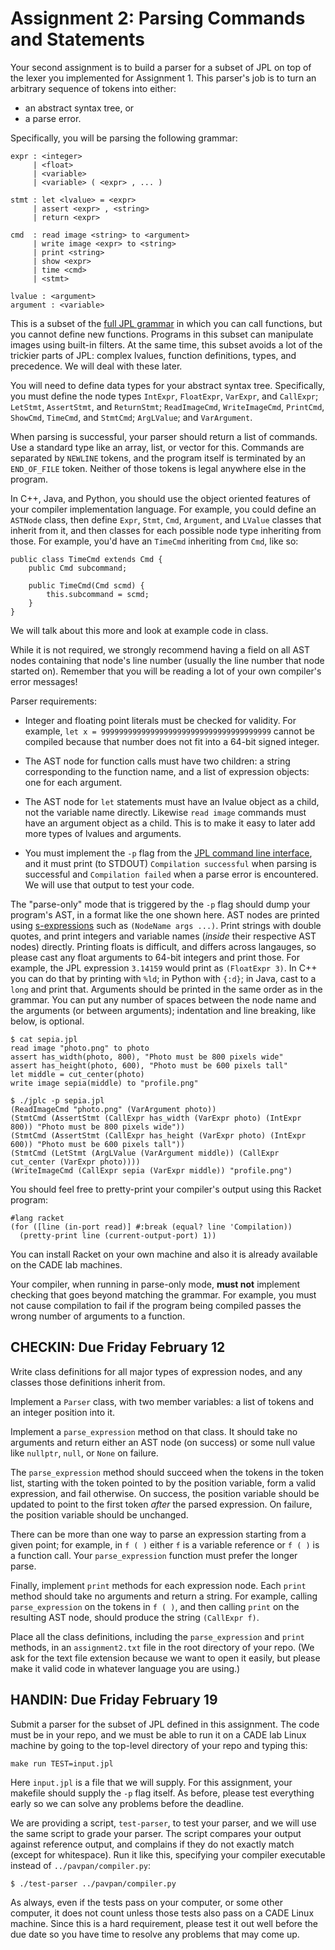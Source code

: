 # Assignment 2: Parsing Commands and Statements

Your second assignment is to build a parser for a subset of JPL on top
of the lexer you implemented for Assignment 1. This parser's job is to
turn an arbitrary sequence of tokens into either:

- an abstract syntax tree, or
- a parse error.

Specifically, you will be parsing the following grammar:

```
expr : <integer>
     | <float>
     | <variable>
     | <variable> ( <expr> , ... )
    
stmt : let <lvalue> = <expr>
     | assert <expr> , <string>
     | return <expr>

cmd  : read image <string> to <argument>
     | write image <expr> to <string>
     | print <string>
     | show <expr>
     | time <cmd>
     | <stmt>

lvalue : <argument>
argument : <variable>
```

This is a subset of the [full JPL grammar][full-grammar] in which you
can call functions, but you cannot define new functions.  Programs in
this subset can manipulate images using built-in filters. At the same
time, this subset avoids a lot of the trickier parts of JPL: complex
lvalues, function definitions, types, and precedence. We will deal with
these later.

[full-grammar]: https://github.com/utah-cs4470-sp21/jpl/blob/main/spec.md#syntax

You will need to define data types for your abstract syntax tree.
Specifically, you must define the node types `IntExpr`, `FloatExpr`,
`VarExpr`, and `CallExpr`; `LetStmt`, `AssertStmt`, and `ReturnStmt`;
`ReadImageCmd`, `WriteImageCmd`, `PrintCmd`, `ShowCmd`, `TimeCmd`, and
`StmtCmd`; `ArgLValue`; and `VarArgument`.

When parsing is successful, your parser should return a list of
commands. Use a standard type like an array, list, or vector for this.
Commands are separated by `NEWLINE` tokens, and the program itself is
terminated by an `END_OF_FILE` token. Neither of those tokens is
legal anywhere else in the program.

In C++, Java, and Python, you should use the object oriented
features of your compiler implementation language. For example, you
could define an `ASTNode` class, then define `Expr`, `Stmt`, `Cmd`,
`Argument`, and `LValue` classes that inherit from it, and then
classes for each possible node type inheriting from those. For
example, you'd have an `TimeCmd` inheriting from `Cmd`, like so:

``` {.java}
public class TimeCmd extends Cmd {
    public Cmd subcommand;
    
    public TimeCmd(Cmd scmd) {
        this.subcommand = scmd;
    }
}
```

We will talk about this more and look at example code in class.

While it is not required, we strongly recommend having a field on all
AST nodes containing that node's line number (usually the line number
that node started on). Remember that you will be reading a lot of your
own compiler's error messages!

Parser requirements:

- Integer and floating point literals must be checked for validity.
  For example, `let x = 99999999999999999999999999999999999999` cannot
  be compiled because that number does not fit into a 64-bit signed
  integer.

- The AST node for function calls must have two children: a string
  corresponding to the function name, and a list of expression
  objects: one for each argument.

- The AST node for `let` statements must have an lvalue object as a
  child, not the variable name directly. Likewise `read image`
  commands must have an argument object as a child. This is to make it
  easy to later add more types of lvalues and arguments.

- You must implement the `-p` flag from the [JPL command line
  interface][jpl-cmdline], and it must print (to STDOUT) `Compilation
  successful` when parsing is successful and `Compilation failed` when
  a parse error is encountered. We will use that output to test your code.

The "parse-only" mode that is triggered by the `-p` flag should dump
your program's AST, in a format like the one shown here. AST nodes are
printed using
[s-expressions](https://en.wikipedia.org/wiki/S-expression) such as
`(NodeName args ...)`. Print strings with double quotes, and print
integers and variable names (*inside* their respective AST nodes)
directly. Printing floats is difficult, and differs across langauges,
so please cast any float arguments to 64-bit integers and print those.
For example, the JPL expression `3.14159` would print as `(FloatExpr
3)`. In C++ you can do that by printing with `%ld`; in Python with
`{:d}`; in Java, cast to a `long` and print that. Arguments should be
printed in the same order as in the grammar. You can put any number of
spaces between the node name and the arguments (or between arguments);
indentation and line breaking, like below, is optional.

[jpl-cmdline]: https://github.com/utah-cs4470-sp21/jpl/blob/main/spec.md#jpl-compiler-command-line-interface

```
$ cat sepia.jpl
read image "photo.png" to photo
assert has_width(photo, 800), "Photo must be 800 pixels wide"
assert has_height(photo, 600), "Photo must be 600 pixels tall"
let middle = cut_center(photo)
write image sepia(middle) to "profile.png"

$ ./jplc -p sepia.jpl
(ReadImageCmd "photo.png" (VarArgument photo))
(StmtCmd (AssertStmt (CallExpr has_width (VarExpr photo) (IntExpr 800)) "Photo must be 800 pixels wide"))
(StmtCmd (AssertStmt (CallExpr has_height (VarExpr photo) (IntExpr 600)) "Photo must be 600 pixels tall"))
(StmtCmd (LetStmt (ArgLValue (VarArgument middle)) (CallExpr cut_center (VarExpr photo))))
(WriteImageCmd (CallExpr sepia (VarExpr middle)) "profile.png")
```

You should feel free to pretty-print your compiler's output using this
Racket program:

``` {.racket}
#lang racket
(for ([line (in-port read)] #:break (equal? line 'Compilation))
  (pretty-print line (current-output-port) 1))
```

You can install Racket on your own machine and also it is already
available on the CADE lab machines.

Your compiler, when running in parse-only mode, **must not** implement
checking that goes beyond matching the grammar. For example, you must
not cause compilation to fail if the program being compiled passes the
wrong number of arguments to a function.


## CHECKIN: Due Friday February 12

Write class definitions for all major types of expression nodes,
and any classes those definitions inherit from.

Implement a `Parser` class, with two member variables: a list of
tokens and an integer position into it.

Implement a `parse_expression` method on that class. It should take no
arguments and return either an AST node (on success) or some null
value like `nullptr`, `null`, or `None` on failure.

The `parse_expression` method should succeed when the tokens in the
token list, starting with the token pointed to by the position
variable, form a valid expression, and fail otherwise. On success, the
position variable should be updated to point to the first token
_after_ the parsed expression. On failure, the position variable
should be unchanged.

There can be more than one way to parse an expression starting from a
given point; for example, in `f ( )` either `f` is a variable
reference or `f ( )` is a function call. Your `parse_expression`
function must prefer the longer parse.

Finally, implement `print` methods for each expression node. Each
`print` method should take no arguments and return a string. For
example, calling `parse_expression` on the tokens in `f ( )`, and then
calling `print` on the resulting AST node, should produce the string
`(CallExpr f)`.

Place all the class definitions, including the `parse_expression` and
`print` methods, in an `assignment2.txt` file in the root directory of
your repo. (We ask for the text file extension because we want to open
it easily, but please make it valid code in whatever language you are
using.)

## HANDIN: Due Friday February 19

Submit a parser for the subset of JPL defined in this assignment. The
code must be in your repo, and we must be able to run it on a CADE lab
Linux machine by going to the top-level directory of your repo and
typing this:

```
make run TEST=input.jpl
```

Here `input.jpl` is a file that we will supply. For this assignment,
your makefile should supply the `-p` flag itself. As before, please
test everything early so we can solve any problems before the
deadline.

We are providing a script, `test-parser`, to test your parser, and we
will use the same script to grade your parser. The script compares
your output against reference output, and complains if they do not
exactly match (except for whitespace). Run it like this, specifying
your compiler executable instead of `../pavpan/compiler.py`:

```
$ ./test-parser ../pavpan/compiler.py
```

As always, even if the tests pass on your computer, or some other
computer, it does not count unless those tests also pass on a CADE
Linux machine. Since this is a hard requirement, please test it out
well before the due date so you have time to resolve any problems that
may come up.
